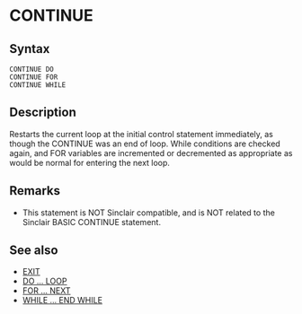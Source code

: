 # CONTINUE

## Syntax

```
CONTINUE DO
CONTINUE FOR
CONTINUE WHILE
```

## Description

Restarts the current loop at the initial control statement immediately, as though the CONTINUE was an end of loop. While conditions are checked again, and FOR variables are incremented or decremented as appropriate as would be normal for entering the next loop.

## Remarks

* This statement is NOT Sinclair compatible, and is NOT related to the Sinclair BASIC CONTINUE statement.

## See also

* [EXIT](exit)
* [DO ... LOOP](do)
* [FOR ... NEXT](for)
* [WHILE ... END WHILE](while)
